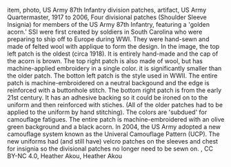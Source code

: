 item, photo, US Army 87th Infantry division patches, artifact, US Army Quartermaster, 1917 to  2006, Four divisional patches (Shoulder Sleeve Insignia) for members of the US Army 87th Infantry, featuring a 'golden acorn.'  SSI were first created by soldiers in South Carolina who were preparing to ship off to Europe during WWI.  They were hand-sewn and made of felted wool with applique to form the design.  In the image, the top left patch is the oldest (circa 1918).  It is entirely hand-made and the cap of the acorn is brown.  The top right patch is also made of wool, but has machine-applied embroidery in a single color.  it is significantly smaller than the older patch.  The botton left patch is the style used in WWII.  The entire patch is machine-embroidered on a neutral backgound and the edge is reinforced with a buttonhole stitch.  The bottom right patch is from the early 21st century.  It has an adhesive backing so it could be ironed on to the uniform and then reinforced with stiches.  (All of the older patches had to be applied to the uniform by hand stitching).  The colors are 'subdued' for camouflage fatigues.  The entire patch is machine-embroidered with an olive green background and a black acorn.  In 2004, the US Army adopted a new camouflage system known as the Univeral Camouflage Pattern (UCP).  The new uniforms had (and still have) velcro patches on the sleeves and chest for insignia so the divisional patches no longer need to be sewn on. , CC BY-NC 4.0, Heather Akou, Heather Akou